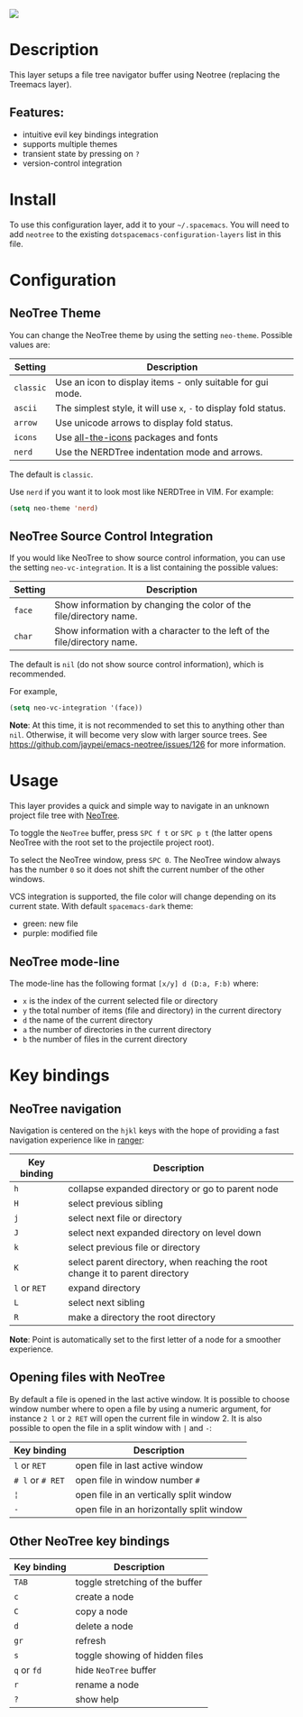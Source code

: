 ![](img/neotree.png)

Description
===========

This layer setups a file tree navigator buffer using Neotree (replacing
the Treemacs layer).

Features:
---------

-   intuitive evil key bindings integration
-   supports multiple themes
-   transient state by pressing on `?`
-   version-control integration

Install
=======

To use this configuration layer, add it to your `~/.spacemacs`. You will
need to add `neotree` to the existing
`dotspacemacs-configuration-layers` list in this file.

Configuration
=============

NeoTree Theme
-------------

You can change the NeoTree theme by using the setting `neo-theme`.
Possible values are:

| Setting   | Description                                                                          |
|-----------|--------------------------------------------------------------------------------------|
| `classic` | Use an icon to display items - only suitable for gui mode.                           |
| `ascii`   | The simplest style, it will use `x`, `-` to display fold status.                     |
| `arrow`   | Use unicode arrows to display fold status.                                           |
| `icons`   | Use [all-the-icons](https://github.com/domtronn/all-the-icons.el) packages and fonts |
| `nerd`    | Use the NERDTree indentation mode and arrows.                                        |

The default is `classic`.

Use `nerd` if you want it to look most like NERDTree in VIM. For
example:

``` commonlisp
(setq neo-theme 'nerd)
```

NeoTree Source Control Integration
----------------------------------

If you would like NeoTree to show source control information, you can
use the setting `neo-vc-integration`. It is a list containing the
possible values:

| Setting | Description                                                               |
|---------|---------------------------------------------------------------------------|
| `face`  | Show information by changing the color of the file/directory name.        |
| `char`  | Show information with a character to the left of the file/directory name. |

The default is `nil` (do not show source control information), which is
recommended.

For example,

``` commonlisp
(setq neo-vc-integration '(face))
```

**Note**: At this time, it is not recommended to set this to anything
other than `nil`. Otherwise, it will become very slow with larger source
trees. See <https://github.com/jaypei/emacs-neotree/issues/126> for more
information.

Usage
=====

This layer provides a quick and simple way to navigate in an unknown
project file tree with
[NeoTree](https://github.com/jaypei/emacs-neotree).

To toggle the `NeoTree` buffer, press `SPC f t` or `SPC p t` (the latter
opens NeoTree with the root set to the projectile project root).

To select the NeoTree window, press `SPC 0`. The NeoTree window always
has the number `0` so it does not shift the current number of the other
windows.

VCS integration is supported, the file color will change depending on
its current state. With default `spacemacs-dark` theme:

-   green: new file
-   purple: modified file

NeoTree mode-line
-----------------

The mode-line has the following format `[x/y] d (D:a, F:b)` where:

-   `x` is the index of the current selected file or directory
-   `y` the total number of items (file and directory) in the current
    directory
-   `d` the name of the current directory
-   `a` the number of directories in the current directory
-   `b` the number of files in the current directory

Key bindings
============

NeoTree navigation
------------------

Navigation is centered on the `hjkl` keys with the hope of providing a
fast navigation experience like in [ranger](http://ranger.nongnu.org/):

| Key binding  | Description                                                                   |
|--------------|-------------------------------------------------------------------------------|
| `h`          | collapse expanded directory or go to parent node                              |
| `H`          | select previous sibling                                                       |
| `j`          | select next file or directory                                                 |
| `J`          | select next expanded directory on level down                                  |
| `k`          | select previous file or directory                                             |
| `K`          | select parent directory, when reaching the root change it to parent directory |
| `l` or `RET` | expand directory                                                              |
| `L`          | select next sibling                                                           |
| `R`          | make a directory the root directory                                           |

**Note**: Point is automatically set to the first letter of a node for a
smoother experience.

Opening files with NeoTree
--------------------------

By default a file is opened in the last active window. It is possible to
choose window number where to open a file by using a numeric argument,
for instance `2 l` or `2 RET` will open the current file in window 2. It
is also possible to open the file in a split window with `|` and `-`:

| Key binding      | Description                               |
|------------------|-------------------------------------------|
| `l` or `RET`     | open file in last active window           |
| `# l` or `# RET` | open file in window number `#`            |
| `¦`              | open file in an vertically split window   |
| `-`              | open file in an horizontally split window |

Other NeoTree key bindings
--------------------------

| Key binding | Description                     |
|-------------|---------------------------------|
| `TAB`       | toggle stretching of the buffer |
| `c`         | create a node                   |
| `C`         | copy a node                     |
| `d`         | delete a node                   |
| `gr`        | refresh                         |
| `s`         | toggle showing of hidden files  |
| `q` or `fd` | hide `NeoTree` buffer           |
| `r`         | rename a node                   |
| `?`         | show help                       |
